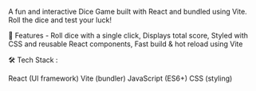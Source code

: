 A fun and interactive Dice Game built with React and bundled using Vite. Roll the dice and test your luck!

🚀 Features - Roll dice with a single click, Displays total score, Styled with CSS and reusable React components, Fast build & hot reload using Vite

🛠️ Tech Stack :

 React (UI framework)
 Vite (bundler)
 JavaScript (ES6+)
 CSS (styling)
